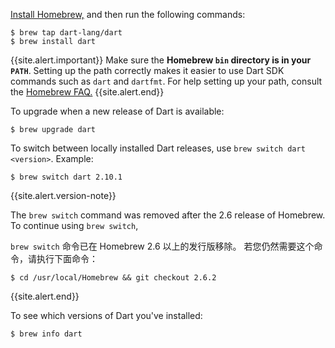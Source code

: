 [Install Homebrew,](https://brew.sh)
and then run the following commands:

```terminal
$ brew tap dart-lang/dart
$ brew install dart
```
{{site.alert.important}}
  Make sure the **Homebrew `bin` directory is in your `PATH`**. Setting up the
  path correctly makes it easier to use Dart SDK commands such as `dart` and
  `dartfmt`. For help setting up your path, consult the [Homebrew
  FAQ.](https://docs.brew.sh/FAQ)
{{site.alert.end}}

To upgrade when a new release of Dart is available:

```terminal
$ brew upgrade dart
```

To switch between locally installed Dart releases, use
`brew switch dart <version>`. Example:

```terminal
$ brew switch dart 2.10.1
```

{{site.alert.version-note}}

  The `brew switch` command was removed
  after the 2.6 release of Homebrew.
  To continue using `brew switch`,

  `brew switch` 命令已在 Homebrew 2.6 以上的发行版移除。
  若您仍然需要这个命令，请执行下面命令：

  ```terminal
  $ cd /usr/local/Homebrew && git checkout 2.6.2
  ```

{{site.alert.end}}

To see which versions of Dart you've installed:

```terminal
$ brew info dart
```
